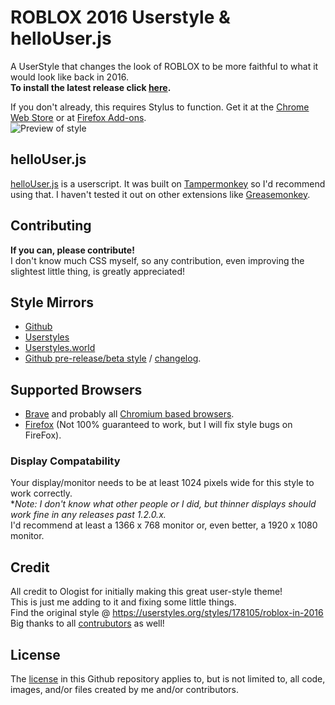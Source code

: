 
# ROBLOX 2016 Userstyle & helloUser.js
A UserStyle that changes the look of ROBLOX to be more faithful to what it would look like back in 2016.\
**To install the latest release click [here](https://github.com/anthony1x6000/ROBLOX2016stylus/raw/downloads/.user.css-installFiles/release.user.css).**

If you don't already, this requires Stylus to function. Get it at the [Chrome Web Store](https://chrome.google.com/webstore/detail/stylus/clngdbkpkpeebahjckkjfobafhncgmne) or at [Firefox Add-ons](https://addons.mozilla.org/en-US/firefox/addon/styl-us/). \
![Preview of style](https://github.com/anthony1x6000/ROBLOX2016stylus/blob/main/images/2016_stuff/preview.png?raw=true "Preview")
## helloUser.js
[helloUser](https://github.com/anthony1x6000/ROBLOX2016stylus/blob/main/helloUser.js)[.js](https://raw.githubusercontent.com/anthony1x6000/ROBLOX2016stylus/main/helloUser.js) is a userscript. It was built on [Tampermonkey](https://www.tampermonkey.net/) so I'd recommend using that. I haven't tested it out on other extensions like [Greasemonkey](https://www.greasespot.net/).
## Contributing
**If you can, please contribute!** \
I don't know much CSS myself, so any contribution, even improving the slightest little thing, is greatly appreciated!
## Style Mirrors
 - [Github](https://github.com/anthony1x6000/ROBLOX2016stylus/raw/downloads/.user.css-installFiles/release.user.css)
 - [Userstyles](https://userstyles.org/styles/189624)
 - [Userstyles.world](https://userstyles.world/style/1485)
 - [Github pre-release/beta style](https://github.com/anthony1x6000/ROBLOX2016stylus#unreleasedbeta-style) / [changelog](https://github.com/anthony1x6000/ROBLOX2016stylus/blob/main/unreleasedChanges.md).
## Supported Browsers
- [Brave](https://brave.com/) and probably all [Chromium based browsers](https://en.wikipedia.org/wiki/Chromium_(web_browser)#Browsers_based_on_Chromium).
- [Firefox](https://firefox.com/) (Not 100% guaranteed to work, but I will fix style bugs on FireFox). 
### Display Compatability
Your display/monitor needs to be at least 1024 pixels wide for this style to work correctly. \
**Note: I don't know what other people or I did, but thinner displays should work fine in any releases past 1.2.0.x.* \
I'd recommend at least a 1366 x 768 monitor or, even better, a 1920 x 1080 monitor.
## Credit
All credit to Ologist for initially making this great user-style theme! \
This is just me adding to it and fixing some little things. \
Find the original style @ https://userstyles.org/styles/178105/roblox-in-2016 \
Big thanks to all [contrubutors](https://github.com/anthony1x6000/ROBLOX2016stylus/graphs/contributors) as well!
## License
The [license](https://github.com/anthony1x6000/ROBLOX2016stylus/blob/main/LICENSE) in this Github repository applies to, but is not limited to, all code, images, and/or files created by me and/or contributors.